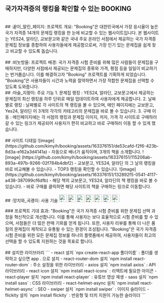 ## 국가자격증의 랭킹을 확인할 수 있는 BOOKING

<br>
## :끝이_말린_페이지: 프로젝트 개요:
"Booking"은 대한민국에서 가장 응시율이 높은 국가 자격증 14개의 문제집 랭킹을 한 눈에 비교할 수 있는 웹사이트입니다.
본 웹사이트는 YES24, 알라딘, 교보문고와 같은 국내 주요 온라인 서점에서 제공하는 국가 자격증 문제집 정보를 종합하여 사용자들에게 제공함으로써, 가장 인기 있는 문제집을 쉽게 찾고 비교할 수 있도록 돕습니다.
<br>
<br>
## :비눗방울: 프로젝트 배경:
국가 자격증 시험 준비를 위해 많은 사람들이 문제집을 구매하지만, 다양한 서점에서 제공되는 문제집의 종류와 가격, 평점 등을 일일이 비교하기는 번거롭습니다.
이를 해결하고자 "Booking" 프로젝트를 기획하게 되었습니다.
"Booking"은 사용자들이 시간과 노력을 절약하면서 가장 적합한 문제집을 선택할 수 있도록 도와줍니다.
<br>
## :마술_지팡이: 주요 기능
1. 문제집 랭킹 :
YES24, 알라딘, 교보문고에서 제공하는 문제집의 최신 랭킹을 하루 단위로 매일 업데이트하여 사용자에게 제공합니다.
2. 날짜별로 랭킹 :
날짜별로 각 사이트의 책 랭킹을 볼 수 있으며, 메인 페이지에는 교보문고, Yes24, 알라딘 이 3개의 각각의 카테고리의 문제집을 바로 볼 수 있습니다.
3. 구매 이동 :
메인페이지에는 각 서점의 랭킹과 문제집 이미지, 저자, 가격 각 사이트로 구매하러 갈 수 있는 링크가 제공되어 사용자가 편히 비교하고 바로 구매하러 이동 할 수 있게 했습니다.
<br>
<br>
## 사이트 디테일
![image] (https://github.com/kimyih/booking/assets/163376151/de53cafd-f2f6-423b-8d3a-e162a3d4141a)
- 자동으로 배너가 움직이며, 3개의 책을 소개합니다.
![image] (https://github.com/kimyih/booking/assets/163376151/115206ab-893a-497b-9266-02f784b4dbf2)
- 교보문고, YES24, 알라딘 의 그 날의 랭킹을 바로 비교해볼 수 있습니다.
- TOP3 랭킹을 확인할 수 있습니다.
![image] (https://github.com/kimyih/booking/assets/163376151/132892f5-0541-4117-a438-387099cf6dfb)
- 해당 책의 교보문고, YES24, 알라딘의 책 랭킹을 바로 볼 수 있습니다.
- 바로 구매를 클릭하면 해당 사이트의 책을 구매하는 링크로 이동합니다.
<br>
<br>
## :망치와_곡괭이: 사용 기술
<a target="_blank" rel="noopener noreferrer nofollow" href="https://camo.githubusercontent.com/e8673351981bb2163e622bb9dbff0ccb34932efb83c8278db594ecf1f6fa9b83/68747470733a2f2f696d672e736869656c64732e696f2f62616467652f4a6176615363726970742d79656c6c6f773f7374796c653d666f722d7468652d6261646765266c6f676f3d6a617661736372697074266c6f676f436f6c6f723d7768697465"><img alt="JavaScript" src="https://camo.githubusercontent.com/e8673351981bb2163e622bb9dbff0ccb34932efb83c8278db594ecf1f6fa9b83/68747470733a2f2f696d672e736869656c64732e696f2f62616467652f4a6176615363726970742d79656c6c6f773f7374796c653d666f722d7468652d6261646765266c6f676f3d6a617661736372697074266c6f676f436f6c6f723d7768697465" height="25px" data-canonical-src="https://img.shields.io/badge/JavaScript-yellow?style=for-the-badge&amp;logo=javascript&amp;logoColor=white" style="max-width: 100%;"></a>
<a target="_blank" rel="noopener noreferrer nofollow" href="https://camo.githubusercontent.com/9400dde740e192fab5414af591675fc97f6321267d777746a567d15accb7cf5d/68747470733a2f2f696d672e736869656c64732e696f2f62616467652f52656163742d626c75653f7374796c653d666f722d7468652d6261646765266c6f676f3d7265616374266c6f676f436f6c6f723d7768697465"><img alt="React" src="https://camo.githubusercontent.com/9400dde740e192fab5414af591675fc97f6321267d777746a567d15accb7cf5d/68747470733a2f2f696d672e736869656c64732e696f2f62616467652f52656163742d626c75653f7374796c653d666f722d7468652d6261646765266c6f676f3d7265616374266c6f676f436f6c6f723d7768697465" height="25px" data-canonical-src="https://img.shields.io/badge/React-blue?style=for-the-badge&amp;logo=react&amp;logoColor=white" style="max-width: 100%;"></a>
<a target="_blank" rel="noopener noreferrer nofollow" href="https://camo.githubusercontent.com/ff5bae8b465bd0867d4f1b51360e74b93efc962e62c025001c0af0cdf067d496/68747470733a2f2f696d672e736869656c64732e696f2f62616467652f507974686f6e2d3134333534433f7374796c653d666f722d7468652d6261646765266c6f676f3d707974686f6e266c6f676f436f6c6f723d7768697465"><img alt="Python" src="https://camo.githubusercontent.com/ff5bae8b465bd0867d4f1b51360e74b93efc962e62c025001c0af0cdf067d496/68747470733a2f2f696d672e736869656c64732e696f2f62616467652f507974686f6e2d3134333534433f7374796c653d666f722d7468652d6261646765266c6f676f3d707974686f6e266c6f676f436f6c6f723d7768697465" height="25px" data-canonical-src="https://img.shields.io/badge/Python-14354C?style=for-the-badge&amp;logo=python&amp;logoColor=white" style="max-width: 100%;"></a>
<a target="_blank" rel="noopener noreferrer nofollow" href="https://camo.githubusercontent.com/2f7f771079c71b8f4507a8f9fafe7739d210d383d926945fa199e10d8322d75e/68747470733a2f2f696d672e736869656c64732e696f2f62616467652f4d61726b646f776e2d3030303030303f7374796c653d666f722d7468652d6261646765266c6f676f3d6d61726b646f776e266c6f676f436f6c6f723d7768697465"><img alt="Markdown" src="https://camo.githubusercontent.com/2f7f771079c71b8f4507a8f9fafe7739d210d383d926945fa199e10d8322d75e/68747470733a2f2f696d672e736869656c64732e696f2f62616467652f4d61726b646f776e2d3030303030303f7374796c653d666f722d7468652d6261646765266c6f676f3d6d61726b646f776e266c6f676f436f6c6f723d7768697465" height="25px" data-canonical-src="https://img.shields.io/badge/Markdown-000000?style=for-the-badge&amp;logo=markdown&amp;logoColor=white" style="max-width: 100%;"></a>
<a target="_blank" rel="noopener noreferrer nofollow" href="https://camo.githubusercontent.com/bfe6a48836e87b13a16f1f56f88fee428475c2ac29247992ec9b8bcc7154f881/68747470733a2f2f696d672e736869656c64732e696f2f62616467652f48544d4c352d4533344632363f7374796c653d666f722d7468652d6261646765266c6f676f3d68746d6c35266c6f676f436f6c6f723d7768697465"><img alt="html5" src="https://camo.githubusercontent.com/bfe6a48836e87b13a16f1f56f88fee428475c2ac29247992ec9b8bcc7154f881/68747470733a2f2f696d672e736869656c64732e696f2f62616467652f48544d4c352d4533344632363f7374796c653d666f722d7468652d6261646765266c6f676f3d68746d6c35266c6f676f436f6c6f723d7768697465" height="25px" data-canonical-src="https://img.shields.io/badge/HTML5-E34F26?style=for-the-badge&amp;logo=html5&amp;logoColor=white" style="max-width: 100%;"></a>
<a target="_blank" rel="noopener noreferrer nofollow" href="https://camo.githubusercontent.com/472c222e8f240a48ae51cd9b082a1b857be809dcd851a25150890c2da50c13a5/68747470733a2f2f696d672e736869656c64732e696f2f62616467652f435353332d3135373242363f7374796c653d666f722d7468652d6261646765266c6f676f3d63737333266c6f676f436f6c6f723d7768697465"><img alt="Css3" src="https://camo.githubusercontent.com/472c222e8f240a48ae51cd9b082a1b857be809dcd851a25150890c2da50c13a5/68747470733a2f2f696d672e736869656c64732e696f2f62616467652f435353332d3135373242363f7374796c653d666f722d7468652d6261646765266c6f676f3d63737333266c6f676f436f6c6f723d7768697465" height="25px" data-canonical-src="https://img.shields.io/badge/CSS3-1572B6?style=for-the-badge&amp;logo=css3&amp;logoColor=white" style="max-width: 100%;"></a>
<a target="_blank" rel="noopener noreferrer nofollow" href="https://camo.githubusercontent.com/a57a9d81e0d6ff9eb70a3ed5f41916038f384f1965688ddb4ccfeaf6da5c2eef/68747470733a2f2f696d672e736869656c64732e696f2f62616467652f6a71756572792d2532333037363941442e7376673f7374796c653d666f722d7468652d6261646765266c6f676f3d6a7175657279266c6f676f436f6c6f723d7768697465"><img alt="Jquery" src="https://camo.githubusercontent.com/a57a9d81e0d6ff9eb70a3ed5f41916038f384f1965688ddb4ccfeaf6da5c2eef/68747470733a2f2f696d672e736869656c64732e696f2f62616467652f6a71756572792d2532333037363941442e7376673f7374796c653d666f722d7468652d6261646765266c6f676f3d6a7175657279266c6f676f436f6c6f723d7768697465" height="25px" data-canonical-src="https://img.shields.io/badge/jquery-%230769AD.svg?style=for-the-badge&amp;logo=jquery&amp;logoColor=white" style="max-width: 100%;"></a>
</div>
</p>
### 프로젝트 기대 효과:
"Booking"은 국가 자격증 시험 준비를 위한 문제집 선택 과정을 혁신적으로 개선합니다.
이를 통해 사용자는 보다 효율적으로 시험 준비를 할 수 있으며, 서점들은 더 많은 판매 기회를 얻게 됩니다.
또한, 사용자 리뷰를 통해 더 나은 품질의 문제집이 제작되고 유통될 수 있는 환경이 조성됩니다.
"Booking"은 국가 자격증 시험 준비를 위한 모든 문제집 정보를 하나의 플랫폼에서 제공하여, 사용자들이 최고의 선택을 할 수 있도록 지원하는 것을 목표로 합니다.
<br>
<br>
## 설치한 라이브러리
```
- react 설치 `npx create-react-app 폴더이름` : 폴더를 생략하고 싶으면 app . 으로 설치
- react-router-dom 설치 `npm install react-router-dom` : 주소 설정을 위한 라이브러리
- axios 설치 `npm install axios` : API라이브러리
- react icon 설치 `npm install react-icons` : 리액트에 필요한 아이콘
- react-player 설치 `npm install react-player` : 유튜브 영상 재생
- sass 설치 `npm install sass` : CSS 라이브러리
- react-helmet-async 설치 `npm install react-helmet-async` : SEO
- swiper 설치 `npm install swiper` : 이미지 슬라이드
- flickity 설치 `npm install flickity` : 반응형 및 터치 지원이 가능한 슬라이더
```
